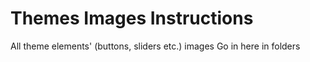 #  Themes Images Instructions

All theme elements' (buttons, sliders etc.) images Go in here in folders